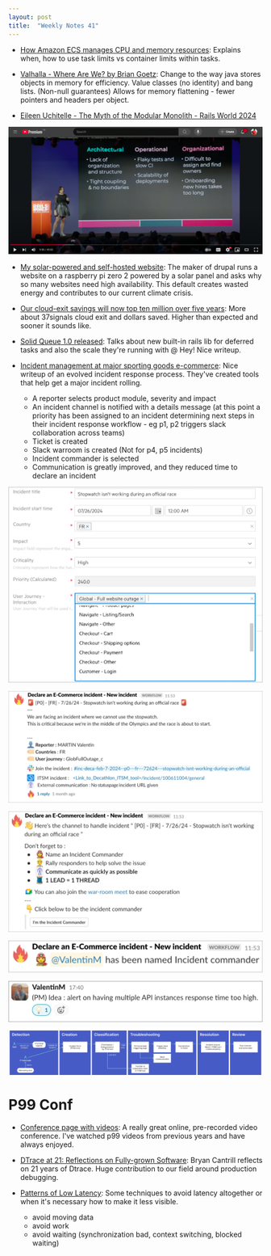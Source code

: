 ```yaml
---
layout: post
title:  "Weekly Notes 41"
---
```


* [How Amazon ECS manages CPU and memory resources](https://aws.amazon.com/blogs/containers/how-amazon-ecs-manages-cpu-and-memory-resources/): Explains when, how to use task limits vs container limits within tasks.

* [Valhalla - Where Are We? by Brian Goetz](https://www.youtube.com/watch?v=eL1yyTwu4hc): Change to the way java stores objects in memory for efficiency. Value classes (no identity) and bang lists. (Non-null guarantees) Allows for memory flattening - fewer pointers and headers per object.

* [Eileen Uchitelle - The Myth of the Modular Monolith - Rails World 2024](https://www.youtube.com/watch?v=olxoNDBp6Rg)

![Challenges slide](/assets/2024/org_arch_ops_challenges.png)

* [My solar-powered and self-hosted website](https://dri.es/my-solar-powered-and-self-hosted-website): The maker of drupal runs a website on a raspberry pi zero 2 powered by a solar panel and asks why so many websites need high availability. This default creates wasted energy and contributes to our current climate crisis.

* [Our cloud-exit savings will now top ten million over five years](https://world.hey.com/dhh/our-cloud-exit-savings-will-now-top-ten-million-over-five-years-c7d9b5bd): More about 37signals cloud exit and dollars saved. Higher than expected and sooner it sounds like.

* [Solid Queue 1.0 released](https://dev.37signals.com/solid-queue-v1-0/): Talks about new built-in rails lib for deferred tasks and also the scale they're running with @ Hey! Nice writeup.

* [Incident management at major sporting goods e-commerce](https://medium.com/decathlondigital/incident-management-at-major-sporting-goods-e-commerce-dd27d12c6d20): Nice writeup of an evolved incident response process. They've created tools that help get a major incident rolling.
  * A reporter selects product module, severity and impact
  * An incident channel is notified with a details message (at this point a priority has been assigned to an incident determining next steps in their incident response workflow - eg p1, p2 triggers slack collaboration across teams)
  * Ticket is created
  * Slack warroom is created (Not for p4, p5 incidents)
  * Incident commander is selected
  * Communication is greatly improved, and they reduced time to declare an incident

![Incident declare form](/assets/2024/incident-response-declare-form.png)

![Incident declare form slack message to incident channel](/assets/2024/incident-response-declare-form-output.png)

![First warroom message](/assets/2024/incident-response-first-warroom-message.png)

![Declare commander](/assets/2024/incident-response-declare-commander.png)

![Emoji use during an incident for important messages that can be picked up later](/assets/2024/incident-response-emoji-use.png)

![Overarching workflow](/assets/2024/incident-response-workflow.png)

# P99 Conf

* [Conference page with videos](https://www.p99conf.io/): A really great online, pre-recorded video conference. I've watched p99 videos from previous years and have always enjoyed.

* [DTrace at 21: Reflections on Fully-grown Software](https://www.p99conf.io/session/dtrace-at-21-reflections-on-fully-grown-software/): Bryan Cantrill reflects on 21 years of Dtrace. Huge contribution to our field around production debugging.

* [Patterns of Low Latency](https://www.p99conf.io/session/patterns-of-low-latency/): Some techniques to avoid latency altogether or when it's necessary how to make it less visible.
  * avoid moving data
  * avoid work
  * avoid waiting (synchronization bad, context switching, blocked waiting)